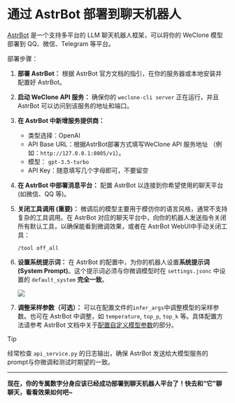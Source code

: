 # 通过 AstrBot 部署到聊天机器人

[AstrBot](https://github.com/AstrBotDevs/AstrBot) 是一个支持多平台的 LLM 聊天机器人框架，可以将你的 WeClone 模型部署到 QQ、微信、Telegram 等平台。

部署步骤：

1. **部署 AstrBot：** 根据 AstrBot 官方文档的指引，在你的服务器或本地安装并配置好 AstrBot。


2. **启动 WeClone API 服务：** 确保你的 `weclone-cli server` 正在运行，并且 AstrBot 可以访问到该服务的地址和端口。

3. **在 AstrBot 中新增服务提供商：**

   * 类型选择：OpenAI
   * API Base URL：根据AstrBot部署方式填写WeClone API 服务地址 （例如：`http://127.0.0.1:8005/v1`）。
   * 模型： `gpt-3.5-turbo` 
   * API Key：随意填写几个字母即可，不要留空

4. **在 AstrBot 中部署消息平台：** 配置 AstrBot 以连接到你希望使用的聊天平台 (如微信、QQ 等)。

5. **关闭工具调用 (重要)：**
   微调后的模型主要用于模仿你的语言风格，通常不支持复杂的工具调用。在 AstrBot 对应的聊天平台中，向你的机器人发送指令关闭所有默认工具，以确保能看到微调效果，或者在 AstrBot WebUI中手动关闭工具：

   ```
   /tool off_all
   ```

6. **设置系统提示词：**
   在 AstrBot 的配置中，为你的机器人设置**系统提示词 (System Prompt)**。这个提示词必须与你微调模型时在 `settings.jsonc` 中设置的 `default_system` **完全一致**。

   <img src="https://blog-img.051088.xyz/AstrBot%E6%95%99%E7%A8%8B01.png"/>

7. **调整采样参数（可选）：**
   可以在配置文件的`infer_args`中调整模型的采样参数。也可在 AstrBot 中调整，如 `temperature`, `top_p`, `top_k` 等。具体配置方法请参考 AstrBot 文档中关于[配置自定义模型参数](https://astrbot.app/config/model-config.html#配置自定义的模型参数)的部分。

> [!TIP]
> 经常检查 `api_service.py` 的日志输出，确保 AstrBot 发送给大模型服务的prompt与你微调和测试时期望的一致。

---
**现在，你的专属数字分身应该已经成功部署到聊天机器人平台了！快去和“它”聊聊天，看看效果如何吧~**
